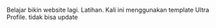 Belajar bikin website lagi. Latihan.
Kali ini menggunakan template Ultra Profile.
tidak bisa update
